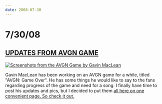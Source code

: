 ```yaml
---
date: 2008-07-30
---
```

# 7/30/08

## [UPDATES FROM AVGN GAME](https://web.archive.org/web/20081208213642/http://cinemassacre.com/AVGN/other/Game-Over/Game_Over.html)

[![Screenshots from the AVGN Game by Gavin MacLean](https://i.imgur.com/O5MlfYF.jpg)](https://web.archive.org/web/20081208213642/http://cinemassacre.com/AVGN/other/Game-Over/Game_Over.html)

Gavin MacLean has been working on an AVGN game for a while, titled "AVGN: Game Over". He has some things he would like to say to the fans regarding progress of the game and need for a song. I finally have time to post his updates and pics, but I decided to put them [all here on one convenient page. So check it out.](https://web.archive.org/web/20081222062204/http://cinemassacre.com/AVGN/other/Game-Over/Game_Over.html)